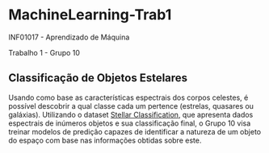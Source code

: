 # MachineLearning-Trab1
INF01017 - Aprendizado de Máquina

Trabalho 1 - Grupo 10

## Classificação de Objetos Estelares
Usando como base as características espectrais dos corpos celestes, é possível descobrir a qual classe cada um pertence (estrelas, quasares ou galáxias). Utilizando o dataset [Stellar Classification](https://www.kaggle.com/datasets/fedesoriano/stellar-classification-dataset-sdss17?resource=download), que apresenta dados espectrais de inúmeros objetos e sua classificação final, o Grupo 10 visa treinar modelos de predição capazes de identificar a natureza de um objeto do espaço com base nas informações obtidas sobre este.